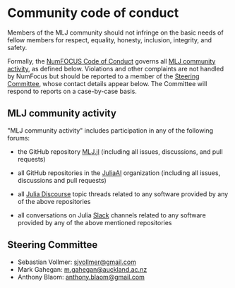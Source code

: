 # Community code of conduct

Members of the MLJ community should not infringe on the basic needs of
fellow members for respect, equality, honesty, inclusion, integrity,
and safety.

Formally, the [NumFOCUS Code of
Conduct](https://numfocus.org/code-of-conduct) governs all [MLJ
community activity](#mlj-community-participation), as defined
below. Violations and other complaints are not handled by NumFocus
but should be reported to a member of the [Steering
Committee](#steering-committee), whose contact details appear
below. The Committee will respond to reports on a case-by-case basis.

## MLJ community activity

"MLJ community activity" includes participation in any of the
following forums:

- the GitHub repository
  [MLJ.jl](https://github.com/alan-turing-institute/MLJ.jl) (including
  all issues, discussions, and pull requests)

- all GitHub repositories in the [JuliaAI](https://github.com/JuliaAI)
  organization (including all issues, discussions and pull requests)

- all [Julia Discourse](https://discourse.julialang.org/about) topic
  threads related to any software provided by any of the above
  repositories

- all conversations on Julia [Slack](https://slack.com/intl/en-nz/)
  channels related to any software provided by any of the above
  mentioned repositories


## Steering Committee

- Sebastian Vollmer: sjvollmer@gmail.com
- Mark Gahegan: m.gahegan@auckland.ac.nz
- Anthony Blaom: anthony.blaom@gmail.com
